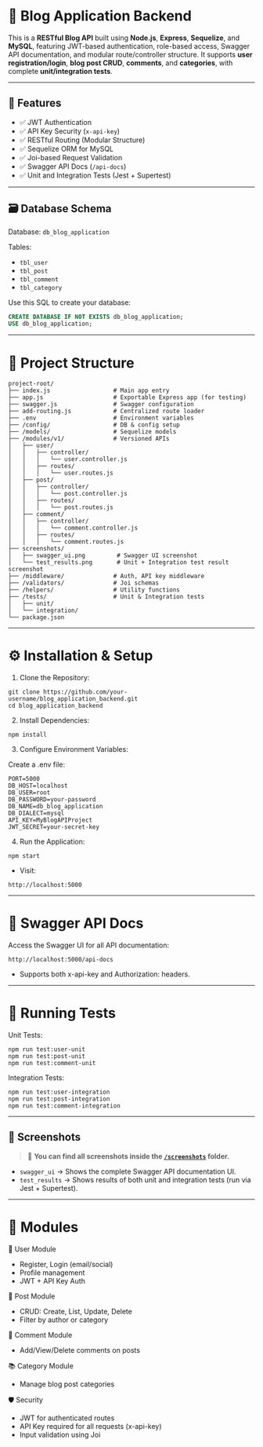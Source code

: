 # 📝 Blog Application Backend

This is a **RESTful Blog API** built using **Node.js**, **Express**, **Sequelize**, and **MySQL**, featuring JWT-based authentication, role-based access, Swagger API documentation, and modular route/controller structure. It supports **user registration/login**, **blog post CRUD**, **comments**, and **categories**, with complete **unit/integration tests**.

---

## 🚀 Features

- ✅ JWT Authentication
- ✅ API Key Security (`x-api-key`)
- ✅ RESTful Routing (Modular Structure)
- ✅ Sequelize ORM for MySQL
- ✅ Joi-based Request Validation
- ✅ Swagger API Docs (`/api-docs`)
- ✅ Unit and Integration Tests (Jest + Supertest)

---

## 🗃️ Database Schema

Database: `db_blog_application`

Tables:

- `tbl_user`
- `tbl_post`
- `tbl_comment`
- `tbl_category`

Use this SQL to create your database:

```sql
CREATE DATABASE IF NOT EXISTS db_blog_application;
USE db_blog_application;
```

---

# 📁 Project Structure


```
project-root/
├── index.js                  # Main app entry
├── app.js                    # Exportable Express app (for testing)
├── swagger.js                # Swagger configuration
├── add-routing.js            # Centralized route loader
├── .env                      # Environment variables
├── /config/                  # DB & config setup
├── /models/                  # Sequelize models
├── /modules/v1/              # Versioned APIs
│   ├── user/
│   │   ├── controller/
│   │   │   └── user.controller.js
│   │   ├── routes/
│   │   │   └── user.routes.js
│   ├── post/
│   │   ├── controller/
│   │   │   └── post.controller.js
│   │   ├── routes/
│   │   │   └── post.routes.js
│   ├── comment/
│   │   ├── controller/
│   │   │   └── comment.controller.js
│   │   ├── routes/
│   │   │   └── comment.routes.js
├── screenshots/
│   ├── swagger_ui.png         # Swagger UI screenshot
│   └── test_results.png       # Unit + Integration test result screenshot
├── /middleware/              # Auth, API key middleware
├── /validators/              # Joi schemas
├── /helpers/                 # Utility functions
├── /tests/                   # Unit & Integration tests
│   ├── unit/
│   └── integration/
└── package.json

```

---


# ⚙️ Installation & Setup
1. Clone the Repository:
```
git clone https://github.com/your-username/blog_application_backend.git
cd blog_application_backend
```

2. Install Dependencies:
```
npm install
```

3. Configure Environment Variables:

Create a .env file:
```
PORT=5000
DB_HOST=localhost
DB_USER=root
DB_PASSWORD=your-password
DB_NAME=db_blog_application
DB_DIALECT=mysql
API_KEY=MyBlogAPIProject
JWT_SECRET=your-secret-key
```
4. Run the Application:
```
npm start
```
 - Visit:
```
http://localhost:5000
```
---


# 📖 Swagger API Docs
Access the Swagger UI for all API documentation:
```
http://localhost:5000/api-docs
```
- Supports both x-api-key and Authorization: <JWT> headers.



--- 
# 🧪 Running Tests

Unit Tests:
```
npm run test:user-unit
npm run test:post-unit
npm run test:comment-unit
```

Integration Tests:
```
npm run test:user-integration
npm run test:post-integration
npm run test:comment-integration
```

--- 

## 📸 Screenshots

> 📁 **You can find all screenshots inside the [`/screenshots`](./screenshots) folder.**

- `swagger_ui` → Shows the complete Swagger API documentation UI.
- `test_results` → Shows results of both unit and integration tests (run via Jest + Supertest).

---

# 📂 Modules
🔐 User Module
- Register, Login (email/social)
- Profile management
- JWT + API Key Auth


📝 Post Module
- CRUD: Create, List, Update, Delete
- Filter by author or category

💬 Comment Module
- Add/View/Delete comments on posts

📚 Category Module
- Manage blog post categories

🛡️ Security
- JWT for authenticated routes
- API Key required for all requests (x-api-key)
- Input validation using Joi

